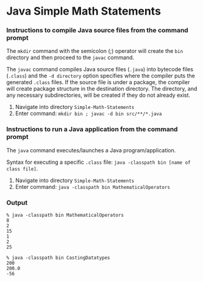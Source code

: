 # Java Simple Math Statements


### Instructions to compile Java source files from the command prompt

The `mkdir` command with the semicolon (;) operator will create the `bin` directory and then proceed to the `javac` command.

The `javac` command compiles Java source files (`.java`) into bytecode files (`.class`) and the `-d directory` option specifies where the compiler puts the generated `.class` files. If the source file is under a package, the compiler will create package structure in the destination directory. The directory, and any necessary subdirectories, will be created if they do not already exist.

1. Navigate into directory `Simple-Math-Statements`
2. Enter command: `mkdir bin ; javac -d bin src/**/*.java`


### Instructions to run a Java application from the command prompt

The `java` command executes/launches a Java program/application.

Syntax for executing a specific `.class` file: `java -classpath bin [name of class file]`.

1. Navigate into directory `Simple-Math-Statements`
2. Enter command: `java -classpath bin MathematicalOperators`


### Output

```
% java -classpath bin MathematicalOperators
8
2
15
1
2
25
```
```
% java -classpath bin CastingDatatypes
200
200.0
-56
```
